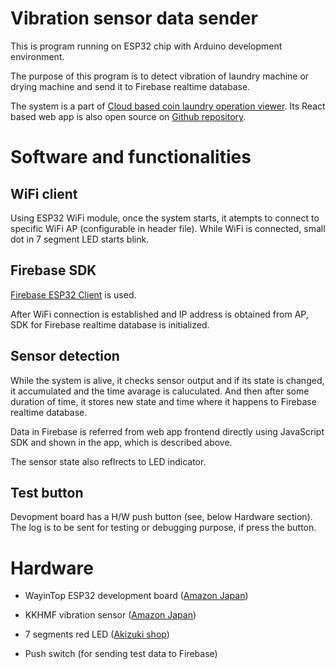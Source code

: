 
# Vibration sensor data sender

This is program running on ESP32 chip with Arduino development environment.

The purpose of this program is to detect vibration of laundry machine or drying machine and send it to Firebase realtime database. 

The system is a part of [Cloud based coin laundry operation viewer](https://laundry-watcher.web.app/?github-1). Its React based web app is also open source on [Github repository](https://github.com/shizuka-na-kazushi/laundry-watcher).


# Software and functionalities

## WiFi client
Using ESP32 WiFi module, once the system starts, it atempts to connect to specific WiFi AP (configurable in header file). While WiFi is connected, small dot in 7 segment LED starts blink.


## Firebase SDK
[Firebase ESP32 Client](https://www.arduino.cc/reference/en/libraries/firebase-arduino-client-library-for-esp8266-and-esp32/) is used.

After WiFi connection is established and IP address is obtained from AP, SDK for Firebase realtime database is initialized.

## Sensor detection

While the system is alive, it checks sensor output and if its state is changed, it accumulated and the time avarage is caluculated. And then after some duration of time, it stores new state and time where it happens to Firebase realtime database.

Data in Firebase is referred from web app frontend directly using JavaScript SDK and shown in the app, which is described above.

The sensor state also reflrects to LED indicator. 

## Test button

Devopment board has a H/W push button (see, below Hardware section).
The log is to be sent for testing or debugging purpose, if press the button.

# Hardware

- WayinTop ESP32 development board ([Amazon Japan](https://www.amazon.co.jp/WayinTop-ESP32%E9%96%8B%E7%99%BA%E3%83%9C%E3%83%BC%E3%83%89-BLE%E3%83%A2%E3%82%B8%E3%83%A5%E3%83%BC%E3%83%AB-ESP-WROOM-32%E5%AE%9F%E8%A3%85%E6%B8%88%E3%81%BF-%E5%B0%82%E7%94%A8USB%E3%82%B1%E3%83%BC%E3%83%96%E3%83%AB%E4%BB%98%E3%81%8D/dp/B086QKRY25/ref=sr_1_1_sspa?adgrpid=143731318967&hvadid=651256732064&hvdev=c&hvlocphy=1009297&hvnetw=g&hvqmt=e&hvrand=5099709688062319516&hvtargid=kwd-1248050266493&hydadcr=9356_13660209&jp-ad-ap=0&keywords=wayintop+esp32&qid=1694666382&sr=8-1-spons&sp_csd=d2lkZ2V0TmFtZT1zcF9hdGY&psc=1))


- KKHMF vibration sensor ([Amazon Japan](https://www.amazon.co.jp/KKHMF-SW-420-%E6%8C%AF%E5%8B%95%E3%82%B9%E3%82%A4%E3%83%83%E3%83%81-%E8%AD%A6%E5%A0%B1%E5%99%A8%E3%82%BB%E3%83%B3%E3%82%B5%E3%83%BC%E3%83%A2%E3%82%B8%E3%83%A5%E3%83%BC%E3%83%AB-Arduino/dp/B014KJ0V3W/ref=sr_1_7?keywords=%E6%8C%AF%E5%8B%95%E3%82%BB%E3%83%B3%E3%82%B5%E3%83%BC&qid=1694669605&sr=8-7))

- 7 segments red LED ([Akizuki shop](https://akizukidenshi.com/catalog/g/gI-00640/))
- Push switch (for sending test data to Firebase)



